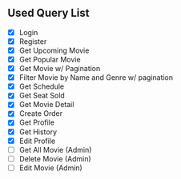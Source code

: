 ## Used Query List
- [x] Login
- [x] Register
- [x] Get Upcoming Movie
- [x] Get Popular Movie
- [x] Get Movie w/ Pagination
- [x] Filter Movie by Name and Genre w/ pagination
- [x] Get Schedule
- [x] Get Seat Sold
- [x] Get Movie Detail
- [x] Create Order
- [x] Get Profile
- [x] Get History
- [x] Edit Profile
- [ ] Get All Movie (Admin)
- [ ] Delete Movie (Admin)
- [ ] Edit Movie (Admin)
